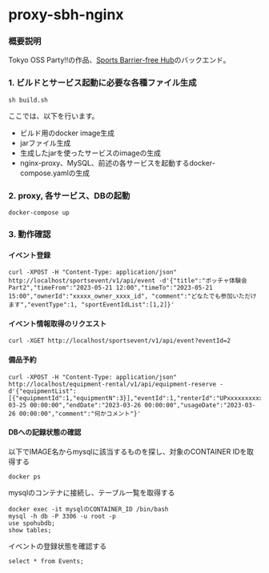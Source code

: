 # proxy-sbh-nginx

### 概要説明
Tokyo OSS Party!!の作品、[Sports Barrier-free Hub](https://protopedia.net/prototype/3746)のバックエンド。


### 1. ビルドとサービス起動に必要な各種ファイル生成
```
sh build.sh
```
ここでは、以下を行います。
- ビルド用のdocker image生成
- jarファイル生成
- 生成したjarを使ったサービスのimageの生成
- nginx-proxy、MySQL、前述の各サービスを起動するdocker-compose.yamlの生成

### 2. proxy, 各サービス、DBの起動
```
docker-compose up
```


### 3. 動作確認
#### イベント登録
```
curl -XPOST -H "Content-Type: application/json"  http://localhost/sportsevent/v1/api/event -d'{"title":"ボッチャ体験会Part2","timeFrom":"2023-05-21 12:00","timeTo":"2023-05-21 15:00","ownerId":"xxxxx_owner_xxxx_id", "comment":"どなたでも参加いただけます","eventType":1, "sportEventIdList":[1,2]}'
```
#### イベント情報取得のリクエスト
```
curl -XGET http://localhost/sportsevent/v1/api/event?eventId=2
```

#### 備品予約
```
curl -XPOST -H "Content-Type: application/json"  http://localhost/equipment-rental/v1/api/equipment-reserve -d'{"equipmentList":[{"equipmentId":1,"equipmentN":3}],"eventId":1,"renterId":"UPxxxxxxxxxxxxxx01","startDate":"2023-03-25 00:00:00","endDate":"2023-03-26 00:00:00","usageDate":"2023-03-26 00:00:00","comment":"何かコメント"}'
```

#### DBへの記録状態の確認
以下でIMAGE名からmysqlに該当するものを探し、対象のCONTAINER IDを取得する

```
docker ps
```
mysqlのコンテナに接続し、テーブル一覧を取得する
```
docker exec -it mysqlのCONTAINER_ID /bin/bash
mysql -h db -P 3306 -u root -p
use spohubdb;
show tables;
```
イベントの登録状態を確認する
```
select * from Events;
```

